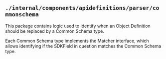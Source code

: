 ## `./internal/components/apidefinitions/parser/commonschema`

This package contains logic used to identify when an Object Definition should be replaced by a Common Schema type.

Each Common Schema type implements the Matcher interface, which allows identifying if the SDKField in question matches the Common Schema type.
